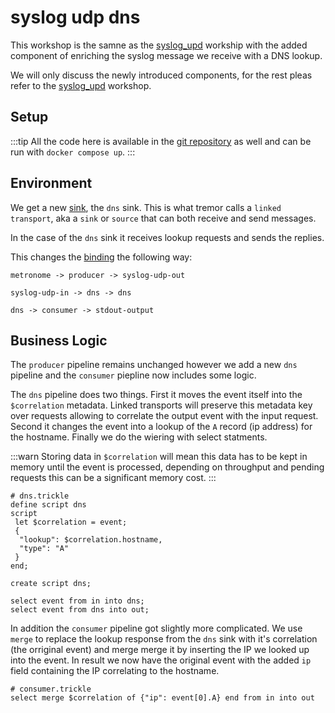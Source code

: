 # syslog udp dns

This workshop is the samne as the [syslog_upd](../14_syslog_udp/) workship with the added component of enriching the syslog message we receive with a DNS lookup.

We will only discuss the newly introduced components, for the rest pleas refer to the [syslog_upd](../14_syslog_udp/) workshop.

## Setup

:::tip
All the code here is available in the [git repository](https://github.com/tremor-rs/tremor-www-docs/tree/main/docs/Workshop/examples/14_syslog_udp) as well and can be run with `docker compose up`.
:::

## Environment

We get a new [sink](etc/tremor/config/00_ramps.yaml), the `dns` sink. This is what tremor calls a `linked transport`, aka a `sink` or `source` that can both receive and send messages.

In the case of the `dns` sink it receives lookup requests and sends the replies.

This changes the [binding](./etc/tremor/config/01_binding.yaml) the following way:

```
metronome -> producer -> syslog-udp-out

syslog-udp-in -> dns -> dns

dns -> consumer -> stdout-output
```

## Business Logic

The `producer` pipeline remains unchanged however we add a new `dns` pipeline and the `consumer` piepline now includes some logic.

The `dns` pipeline does two things. First it moves the event itself into the `$correlation` metadata. Linked transports will preserve this metadata key over requests allowing to correlate the output event with the input request. Second it changes the event into a lookup of the `A` record (ip address) for the hostname. Finally we do the wiering with select statments.

:::warn
Storing data in `$correlation` will mean this data has to be kept in memory until the event is processed, depending on throughput and pending requests this can be a significant memory cost.
:::

```trickle
# dns.trickle
define script dns
script
 let $correlation = event;
 {
  "lookup": $correlation.hostname,
  "type": "A"
 }
end;

create script dns;

select event from in into dns;
select event from dns into out;
```

In addition the `consumer` pipeline got slightly more complicated. We use `merge` to replace the lookup response from the `dns` sink with it's correlation (the orriginal event) and merge merge it by inserting the IP we looked up into the event. In result we now have the original event with the added `ip` field containing the IP correlating to the hostname.

```trickle
# consumer.trickle
select merge $correlation of {"ip": event[0].A} end from in into out
```
